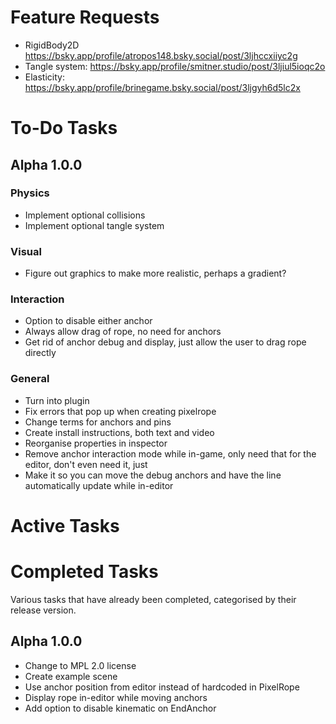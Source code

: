 
# Feature Requests
- RigidBody2D https://bsky.app/profile/atropos148.bsky.social/post/3ljhccxiiyc2g
- Tangle system: https://bsky.app/profile/smitner.studio/post/3ljiul5ioqc2o
- Elasticity: https://bsky.app/profile/brinegame.bsky.social/post/3ljgyh6d5lc2x

# To-Do Tasks
## Alpha 1.0.0
### Physics
- Implement optional collisions
- Implement optional tangle system
### Visual
- Figure out graphics to make more realistic, perhaps a gradient? 
### Interaction
- Option to disable either anchor
- Always allow drag of rope, no need for anchors
- Get rid of anchor debug and display, just allow the user to drag rope directly
### General
- Turn into plugin
- Fix errors that pop up when creating pixelrope
- Change terms for anchors and pins
- Create install instructions, both text and video
- Reorganise properties in inspector
- Remove anchor interaction mode while in-game, only need that for the editor, don't even need it, just 
- Make it so you can move the debug anchors and have the line automatically update while in-editor

# Active Tasks


# Completed Tasks
Various tasks that have already been completed, categorised by their release version.

## Alpha 1.0.0
- Change to MPL 2.0 license
- Create example scene
- Use anchor position from editor instead of hardcoded in PixelRope
- Display rope in-editor while moving anchors
- Add option to disable kinematic on EndAnchor